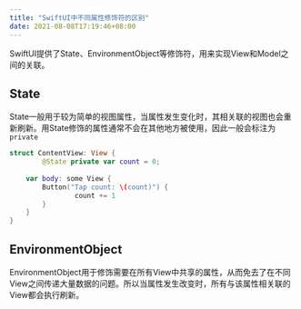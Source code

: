 ```yaml
---
title: "SwiftUI中不同属性修饰符的区别"
date: 2021-08-08T17:19:46+08:00
---
```


SwiftUI提供了State、EnvironmentObject等修饰符，用来实现View和Model之间的关联。

<!--more-->

## State

State一般用于较为简单的视图属性，当属性发生变化时，其相关联的视图也会重新刷新。用State修饰的属性通常不会在其他地方被使用，因此一般会标注为`private`

```swift
struct ContentView: View {
		@State private var count = 0;
    
    var body: some View {
      	Button("Tap count: \(count)") {
        		count += 1
        }
    }
}
```

## EnvironmentObject

EnvironmentObject用于修饰需要在所有View中共享的属性，从而免去了在不同View之间传递大量数据的问题。所以当属性发生改变时，所有与该属性相关联的View都会执行刷新。

